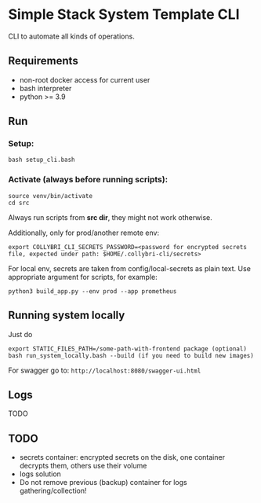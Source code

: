 # Simple Stack System Template CLI

CLI to automate all kinds of operations.

## Requirements

* non-root docker access for current user
* bash interpreter
* python >= 3.9

## Run

### Setup:

```
bash setup_cli.bash
```

### Activate (always before running scripts):

```
source venv/bin/activate
cd src
```

Always run scripts from **src dir**, they might not work otherwise.

Additionally, only for prod/another remote env:

```
export COLLYBRI_CLI_SECRETS_PASSWORD=<password for encrypted secrets file, expected under path: $HOME/.collybri-cli/secrets>
```

For local env, secrets are taken from config/local-secrets as plain text. Use appropriate argument for scripts, for
example:

```
python3 build_app.py --env prod --app prometheus
```

## Running system locally
Just do
```
export STATIC_FILES_PATH=/some-path-with-frontend package (optional)
bash run_system_locally.bash --build (if you need to build new images)
```
For swagger go to: `http://localhost:8080/swagger-ui.html`

## Logs
TODO

## TODO
* secrets container: encrypted secrets on the disk, one container decrypts them, others use their volume
* logs solution
* Do not remove previous (backup) container for logs gathering/collection!